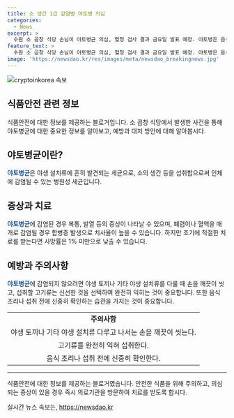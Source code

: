 ```yaml
---
title: 소 생간 1급 감염병 야토병 의심
categories:
  - News
excerpt: >
  수원 소 곱창 식당 손님이 야토병균 의심, 혈청 검사 결과 금요일 발표 예정. 야토병은 음식·물을 통해 전염, 치사율 60% 이상. 1997년 확진 사례는 완치되었으나 조기 진단 중요.
feature_text: >
  수원 소 곱창 식당 손님이 야토병균 의심, 혈청 검사 결과 금요일 발표 예정. 야토병은 음식·물을 통해 전염, 치사율 60% 이상. 1997년 확진 사례는 완치되었으나 조기 진단 중요.
image: 'https://newsdao.kr/res/images/meta/newsdao_breakingnews.jpg'
---
```


<p><img src="https://newsdao.kr/res/images/meta/newsdao_breakingnews.jpg" alt="cryptoinkorea 속보" /></p>

<h2>식품안전 관련 정보</h2>

<p data-ke-size="size16">식품안전에 대한 정보를 제공하는 블로거입니다. 소 곱창 식당에서 발생한 사건을 통해 야토병균에 대한 중요한 정보를 알아보고, 예방과 대처 방안에 대해 알아봅시다.</p>

<h2 data-ke-size="size26">야토병균이란?</h2>

<p><b><span style="color: #1a5490;">야토병균</span></b>은 야생 설치류에 흔히 발견되는 세균으로, 소의 생간 등을 섭취함으로써 인체에 감염될 수 있는 병원성 세균입니다.</p>

<h2 data-ke-size="size26">증상과 치료</h2>

<p><b><span style="color: #1a5490;">야토병균</span></b>에 감염된 경우 복통, 발열 등의 증상이 나타날 수 있으며, 폐렴이나 혈액을 매개로 감염될 경우 합병증 발생으로 치사율이 높을 수 있습니다. 하지만 조기에 적절한 치료를 받는다면 사망률은 1% 미만으로 낮출 수 있습니다.</p>

<h2 data-ke-size="size26">예방과 주의사항</h2>

<p><b><span style="color: #1a5490;">야토병균</span></b>에 감염되지 않으려면 야생 토끼나 기타 야생 설치류를 다룰 때 손을 깨끗이 씻고, 섭취할 고기류는 신선한 것을 선택하여 완전히 익히는 것이 중요합니다. 또한 음식 조리나 섭취 전에 신중히 확인하는 습관을 가지는 것이 중요합니다.</p>

<table>
    <tr>
        <td style="text-align: center; height: 17px;"><b>주의사항</b></td>
    </tr>
    <tr>
        <td style="text-align: center; height: 17px;">야생 토끼나 기타 야생 설치류 다루고 나서는 손을 깨끗이 씻는다.</td>
    </tr>
    <tr>
        <td style="text-align: center; height: 17px;">고기류를 완전히 익혀 섭취한다.</td>
    </tr>
    <tr>
        <td style="text-align: center; height: 17px;">음식 조리나 섭취 전에 신중히 확인한다.</td>
    </tr>
</table>

<hr>

<p data-ke-size="size16">식품안전에 대한 정보를 제공하는 블로거였습니다. 안전한 식품을 위해 주의하고, 의심되는 증상이 있을 경우 즉시 의료기관을 방문하여 치료를 받도록 합시다.</p>
실시간 뉴스 속보는, <a href="https://newsdao.kr" rel="dofollow">https://newsdao.kr</a>


